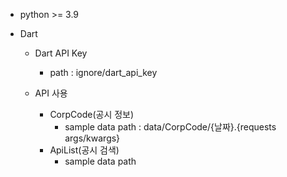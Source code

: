 - python >= 3.9


- Dart
    - Dart API Key
        - path : ignore/dart_api_key
        
    - API 사용 
        - CorpCode(공시 정보)
            - sample data path : data/CorpCode/{날짜}.{requests args/kwargs}
        - ApiList(공시 검색)
            - sample data path
        